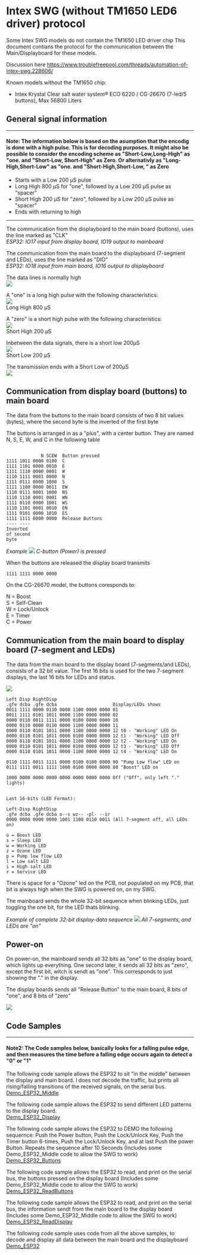 # Intex SWG (without TM1650 LED6 driver) protocol

Some Intex SWG models do not contain the TM1650 LED driver chip
This document contians the protocol for the communication between the Main/Displayboard for these models.

Discussion here
https://www.troublefreepool.com/threads/automation-of-intex-swg.228606/

Known models without the TM1650 chip:
* Intex Krystal Clear salt water system® ECO 6220 / CG-26670 (7-led/5 buttons), Max 56800 Liters

## General signal information

---
#### Note:  The information below is based on the asumption that the encodig is done with a high pulse. This is for decoding purposes. It might also be possible to consider the encoding scheme as "Short-Low,Long-High" as "one. and "Short-Low, Short-High" as Zero. Or alternativly as "Long-High,Short-Low" as "one. and "Short-High,Short-Low, " as Zero

* Starts with a Low 200 μS pulse
* Long High 800 μS for "one", followed by a Low 200 μS pulse as "spacer" 
* Short High 200 μS for "zero", followed by a Low 200 μS pulse as "spacer" 
* Ends with returning to high

---

The communication from the displayboard to the main board (buttons), uses the line marked as "CLK"  
*ESP32: IO17 input from display board, IO19 output to mainboard*

The communication from the main board to the displayboard (7-segment and LEDs), uses the line marked as "DIO"  
*ESP32: IO18 input from main board, IO16 output to displayboard*  

The data lines is normally high  
![](start.png)  

A "one" is a long high pulse with the following characteristics:  
![](one.png)  
Long High 800 μS

A "zero" is a short high pulse with the following characteristics:  
![](zero.png)  
Short High 200 μS

Inbetween the data signals, there is a short low 200μS  
![](spacer.png)  
Short Low 200 μS

The transmission ends with a Short Low of 200μS  
![](end.png)  

## Communication from display board (buttons) to main board

The data from the buttons to the main board consists of two 8 bit values (bytes), where the second byte is the inverted of the first byte

The buttons is arranged in as a "plus", with a center button. They are named N, S, E, W, and C in the following table
~~~
             
             N SCEW  Button pressed  
1111 1011 0000 0100  C 
1111 1101 0000 0010  E 
1111 1110 0000 0001  W 
1110 1111 0001 0000  N 
1111 0111 0000 1000  S 
1111 1100 0000 0011  EW
1110 0111 0001 1000  NS
1110 1110 0001 0001  WN
1111 0110 0000 1001  WS
1110 1101 0001 0010  EN
1111 0101 0000 1010  ES
1111 1111 0000 0000  Release Buttons
---- ---- 
Inverted
of second
byte
~~~

*Example*
![](power-btn.png) 
*C-button (Power) is pressed*


When the buttons are released the display board transmits
~~~
1111 1111 0000 0000
~~~

On the CG-26670 model, the buttons coresponds to:

N = Boost  
S = Self-Clean  
W = Lock/Unlock  
E = Timer  
C = Power  


## Communication from the main board to display board (7-segment and LEDs)

The data from the main board to the display board (7-segments/and LEDs), consists of a 32 bit value.
The first 16 bits is used for the two 7-segment displays, the last 16 bits for LEDs and status.

![](dual7segment.png) 

~~~
Left Disp RightDisp 
.gfe dcba .gfe dcba                     Display/LEDs shows
0011 1111 0000 0110 0000 1100 0000 0000 01
0011 1111 0101 1011 0000 1100 0000 0000 02
0000 0110 0011 1111 0000 0100 0000 0000 10
0000 0110 0000 0110 0000 1100 0000 0000 11
0000 0110 0101 1011 0000 1100 0000 0000 12 t0 - "Working" LED On
0000 0110 0101 1011 0000 0100 0000 0000 12 t1 - "Working" LED Off
0000 0110 0101 1011 0000 1100 0000 0000 12 t2 - "Working" LED On
0000 0110 0101 1011 0000 0100 0000 0000 12 t3 - "Working" LED Off
0000 0110 0101 1011 0000 1100 0000 0000 12 t4 - "Working" LED On

0110 1111 0011 1111 0000 0100 0100 0000 90 "Pump Low flow" LED on 
0111 1111 0011 1111 1000 0100 0000 0000 80 "Boost" LED on

1000 0000 0000 0000 0000 0000 0000 0000 Off ("Off", only left "." lights)


Last 16-bits (LED Format):

Left-Disp RightDisp
.gfe dcba .gfe dcba o--s wz-- -pl- --ir
0000 0000 0000 0000 1001 1100 0110 0011 (All 7-segment off, all LEDs on)

o = Boost LED
s = Sleep LED
w = Working LED
z = Ozone LED
p = Pump low flow LED
l = Low salt LED
i = High salt LED
r = Service LED
~~~

There is space for a "Ozone" led on the PCB, not populated on my PCB, that bit is always high when the SWG is powered on, on my SWG.

The mainboard sends the whole 32-bit sequence when blinking LEDs, just toggling the one bit, for the LED thats blinking.


*Example of complete 32-bit display-data sequence*
![](display.png) 
*All 7-segments, and LEDs are "on"*

## Power-on
On power-on,  the mainboard sends all 32 bits as "one" to the display board, which lights up everything. One second later, 
it sends all 32 bits as "zero", except the first bit, witch is sendt as "one". This corresponds to just showing the "." in the display.
 
The display boards sends all "Release Button" to the main board, 8 bits of "one", and 8 bits of "zero"


![](startup.png) 


## Code Samples

---
#### Note2: The Code samples below, basically looks for a falling pulse edge, and then measures the time before a falling edge occurs again to detect a "0" or "1"

The following code sample allows the ESP32 to sit "in the middle" between the display and main board. I does not decode the traffic, but prints all rising/falling transitions of the received signals, on the serial bus.  
[Demo_ESP32_Middle](Code\Demo_ESP32_Middle\Demo_ESP32_Middle.ino)

The following code sample allows the ESP32 to send different LED patterns to the display board.  
[Demo_ESP32_Display](Code\Demo_ESP32_Display\Demo_ESP32_Display.ino)

The following code sample allows the ESP32 to DEMO the following sequernce: Push the Power button, Push the Lock/Unlock Key, Push the Timer button 6-times, Push the Lock/Unlock Key, and at last Push the power Button. Repeats the sequence after 10 Seconds  (Includes some Demo_ESP32_Middle code to allow the SWG to work)  
[Demo_ESP32_Buttons](Code\Demo_ESP32_Buttons\Demo_ESP32_Buttons.ino)

The following code sample allows the ESP32 to read, and print on the serial bus, the buttons pressed on the display board (Includes some Demo_ESP32_Middle code to allow the SWG to work)  
[Demo_ESP32_ReadButtons](Code\Demo_ESP32_ReadButtons\Demo_ESP32_Buttons.ino)

The following code sample allows the ESP32 to read, and print on the serial bus, the information sendt from the main board to the display board (Includes some Demo_ESP32_Middle code to allow the SWG to work)  
[Demo_ESP32_ReadDisplay](Code\Demo_ESP32_ReadDisplay\Demo_ESP32_ReadDisplay.ino)

The following code sample uses code from all the above samples, to decode and display all data between the main board and the displayboard  
[Demo_ESP32](Code\Demo_ESP32\Demo_ESP32.ino)
